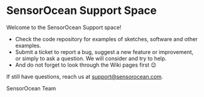 # SensorOcean Support Space

Welcome to the SensorOcean Support space!

* Check the code repository for examples of sketches, software and other examples.
* Submit a ticket to report a bug, suggest a new feature or improvement, or simply to ask a question. We will consider and try to help.
* And do not forget to look through the Wiki pages first 😉 

If still have questions, reach us at [support@sensorocean.com](mailto:support@sensorocean.com).

SensorOcean Team 
